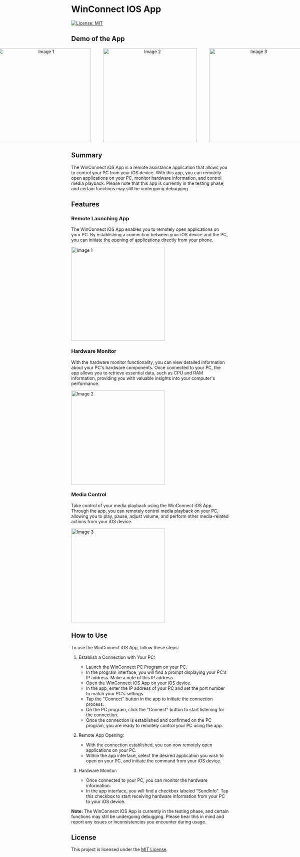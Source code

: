 # WinConnect IOS App

[![License: MIT](https://img.shields.io/badge/License-MIT-yellow.svg)](https://opensource.org/licenses/MIT)

## Demo of the App

<p align="center" style="display: flex; justify-content: center; gap: 40px;">
  <img src="https://github.com/SeanLiang-gif/WinConnect-IOS-1/assets/123599069/784f4d69-07c6-4f60-b085-4f3cf3848430" alt="Image 1" width="300" />
  <img src="https://github.com/SeanLiang-gif/WinConnect-IOS-1/assets/123599069/53ac0832-59a8-4cb2-af8a-4b0f55cf0932" alt="Image 2" width="300" />
  <img src="https://github.com/SeanLiang-gif/WinConnect-IOS-1/assets/123599069/10602bc9-ba99-473e-aec0-a88455b466c2" alt="Image 3" width="300" />
</p>


## Summary
The WinConnect iOS App is a remote assistance application that allows you to control your PC from your iOS device. With this app, you can remotely open applications on your PC, monitor hardware information, and control media playback. Please note that this app is currently in the testing phase, and certain functions may still be undergoing debugging.

## Features

### Remote Launching App 

The WinConnect iOS App enables you to remotely open applications on your PC. By establishing a connection between your iOS device and the PC, you can initiate the opening of applications directly from your phone.

<img src="https://github.com/SeanLiang-gif/WinConnect-IOS-1/assets/123599069/784f4d69-07c6-4f60-b085-4f3cf3848430" alt="Image 1" width="300" />


### Hardware Monitor

With the hardware monitor functionality, you can view detailed information about your PC's hardware components. Once connected to your PC, the app allows you to retrieve essential data, such as CPU and RAM information, providing you with valuable insights into your computer's performance.

<img src="https://github.com/SeanLiang-gif/WinConnect-IOS-1/assets/123599069/53ac0832-59a8-4cb2-af8a-4b0f55cf0932" alt="Image 2" width="300" />

### Media Control

Take control of your media playback using the WinConnect iOS App. Through the app, you can remotely control media playback on your PC, allowing you to play, pause, adjust volume, and perform other media-related actions from your iOS device.

<img src="https://github.com/SeanLiang-gif/WinConnect-IOS-1/assets/123599069/10602bc9-ba99-473e-aec0-a88455b466c2" alt="Image 3" width="300" />

## How to Use

To use the WinConnect iOS App, follow these steps:

1. Establish a Connection with Your PC:
   - Launch the WinConnect PC Program on your PC.
   - In the program interface, you will find a prompt displaying your PC's IP address. Make a note of this IP address.
   - Open the WinConnect iOS App on your iOS device.
   - In the app, enter the IP address of your PC and set the port number to match your PC's settings.
   - Tap the "Connect" button in the app to initiate the connection process.
   - On the PC program, click the "Connect" button to start listening for the connection.
   - Once the connection is established and confirmed on the PC program, you are ready to remotely control your PC using the app.

2. Remote App Opening:
   - With the connection established, you can now remotely open applications on your PC.
   - Within the app interface, select the desired application you wish to open on your PC, and initiate the command from your iOS device.

3. Hardware Monitor:
   - Once connected to your PC, you can monitor the hardware information.
   - In the app interface, you will find a checkbox labeled "SendInfo". Tap this checkbox to start receiving hardware information from your PC to your iOS device.

**Note:** The WinConnect iOS App is currently in the testing phase, and certain functions may still be undergoing debugging. Please bear this in mind and report any issues or inconsistencies you encounter during usage.


## License

This project is licensed under the [MIT License](LICENSE).


